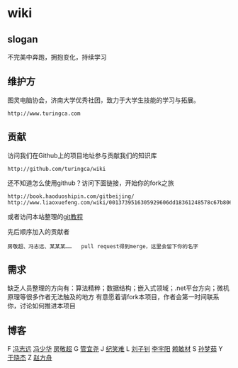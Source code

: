 wiki
=====

slogan
------

不完美中奔跑，拥抱变化，持续学习

维护方
--------

图灵电脑协会，济南大学优秀社团，致力于大学生技能的学习与拓展。

    http://www.turingca.com


贡献
-----

访问我们在Github上的项目地址参与贡献我们的知识库

    http://github.com/turingca/wiki
    
还不知道怎么使用github？访问下面链接，开始你的fork之旅

    http://book.haoduoshipin.com/gitbeijing/
    http://www.liaoxuefeng.com/wiki/0013739516305929606dd18361248578c67b8067c8c017b000/
   
或者访问本站整理的[git教程](platform/git.md) 

先后顺序加入的贡献者

    房敬超、冯志远、某某某……   pull request得到merge，这里会留下你的名字
    
需求
-----

缺乏人员整理的方向有：算法精粹；数据结构；嵌入式领域；.net平台方向；微机原理等很多作者无法触及的地方
有意愿着请fork本项目，作者会第一时间联系你，讨论如何推进本项目

博客
-----

F
[冯志远](http://vvwall.com)
[冯少华](http://www.sharefood.space)
[房敬超](http://weibo.com/jingchaofang)
G
[管宜尧](http://aicode.cc) 
J
[纪笑难](http://isunday.top/)
L
[刘子钊](http://lzzone.top/)
[李宇阳](http://memeda.link/)
[赖敏材](https://morningsky.github.io/)
S
[孙梦茹](http://sevenskey.sinaapp.com/)
Y
[于晓杰](http://shield-sky.github.io/)
Z
[赵方舟](http://www.csharpstudy.cn/)
